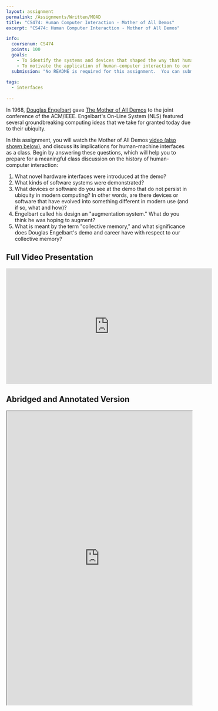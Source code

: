 ```yaml
---
layout: assignment
permalink: /Assignments/Written/MOAD
title: "CS474: Human Computer Interaction - Mother of All Demos"
excerpt: "CS474: Human Computer Interaction - Mother of All Demos"

info:
  coursenum: CS474
  points: 100
  goals:
    - To identify the systems and devices that shaped the way that humans engage with modern technology
    - To motivate the application of human-computer interaction to our collective humanity thorugh the systems to augment the development of augmentation systems
  submission: "No README is required for this assignment.  You can submit a document or PDF of your report."
  
tags:
  - interfaces
  
---
```


In 1968, [Douglas Engelbart](https://en.wikipedia.org/wiki/Douglas_Engelbart) gave [The Mother of All Demos](https://en.wikipedia.org/wiki/The_Mother_of_All_Demos) to the joint conference of the ACM/IEEE.  Engelbart's On-Line System (NLS) featured several groundbreaking computing ideas that we take for granted today due to their ubiquity.  

In this assignment, you will watch the Mother of All Demos [video (also shown below)](https://www.youtube.com/watch?v=yJDv-zdhzMY), and discuss its implications for human-machine interfaces as a class.  Begin by answering these questions, which will help you to prepare for a meaningful class discussion on the history of human-computer interaction:

1. What novel hardware interfaces were introduced at the demo?
2. What kinds of software systems were demonstrated?
3. What devices or software do you see at the demo that do not persist in ubiquity in modern computing?  In other words, are there devices or software that have evolved into something different in modern use (and if so, what and how)?
4. Engelbart called his design an "augmentation system."  What do you think he was hoping to augment?
5. What is meant by the term "collective memory," and what significance does Douglas Engelbart's demo and career have with respect to our collective memory?

## Full Video Presentation 
<iframe width="560" height="315" src="https://www.youtube.com/embed/yJDv-zdhzMY?si=ZKK_RXEAB6hokpNl" title="YouTube video player" frameborder="0" allow="accelerometer; autoplay; clipboard-write; encrypted-media; gyroscope; picture-in-picture; web-share" allowfullscreen></iframe>

## Abridged and Annotated Version

<iframe src="https://dougengelbart.org/content/view/374/" width="100%" height="800"></iframe>
